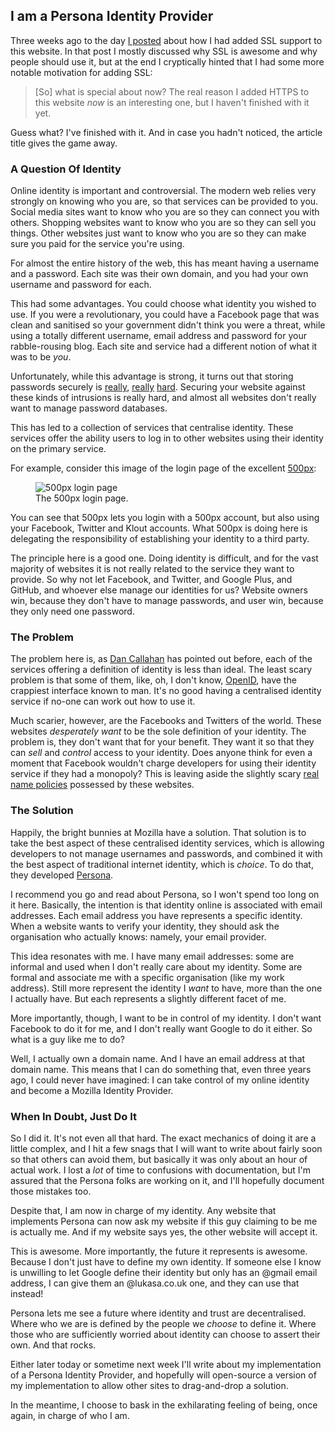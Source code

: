## I am a Persona Identity Provider

Three weeks ago to the day
[I posted](//lukasa.co.uk/2013/03/HTTPS_All_The_Things/) about how I had added
SSL support to this website. In that post I mostly discussed why SSL is awesome
and why people should use it, but at the end I cryptically hinted that I had
some more notable motivation for adding SSL:

> [So] what is special about now? The real reason I added HTTPS to this website
> _now_ is an interesting one, but I haven't finished with it yet.

Guess what? I've finished with it. And in case you hadn't noticed, the article
title gives the game away.

### A Question Of Identity

Online identity is important and controversial. The modern web relies very
strongly on knowing who you are, so that services can be provided to you.
Social media sites want to know who you are so they can connect you with
others. Shopping websites want to know who you are so they can sell you things.
Other websites just want to know who you are so they can make sure you paid for
the service you're using.

For almost the entire history of the web, this has meant having a username and
a password. Each site was their own domain, and you had your own username and
password for each.

This had some advantages. You could choose what identity you wished to use. If
you were a revolutionary, you could have a Facebook page that was clean and
sanitised so your government didn't think you were a threat, while using a
totally different username, email address and password for your rabble-rousing
blog. Each site and service had a different notion of what it was to be _you_.

Unfortunately, while this advantage is strong, it turns out that storing
passwords securely is
[really](http://gizmodo.com/5988057/evernote-was-hacked-and-your-encrypted-passwords-got-stolen),
[really](http://mashable.com/2012/06/08/linkedin-stolen-passwords-list/)
[hard](http://www.pcworld.com/article/259135/hackers_publish_over_450000_emails_and_passwords_allegedly_stolen_from_yahoo.html).
Securing your website against these kinds of intrusions is really hard, and
almost all websites don't really want to manage password databases.

This has led to a collection of services that centralise identity. These
services offer the ability users to log in to other websites using their
identity on the primary service.

For example, consider this image of the login page of the excellent
[500px](https://500px.com/login?r=/):

<figure>
    <img src="https://s3.amazonaws.com/django-blog/img/resources/500px_login.png" alt="500px login page" />
    <figcaption>The 500px login page.</figcaption>
</figure>

You can see that 500px lets you login with a 500px account, but also using your
Facebook, Twitter and Klout accounts. What 500px is doing here is delegating
the responsibility of establishing your identity to a third party.

The principle here is a good one. Doing identity is difficult, and for the vast
majority of websites it is not really related to the service they want to
provide. So why not let Facebook, and Twitter, and Google Plus, and GitHub, and
whoever else manage our identities for us? Website owners win, because they
don't have to manage passwords, and user win, because they only need one
password.

### The Problem

The problem here is, as [Dan Callahan](https://twitter.com/callahad) has
pointed out before, each of the services offering a definition of identity is
less than ideal. The least scary problem is that some of them, like, oh, I
don't know, [OpenID](http://openid.net/), have the crappiest interface known to
man. It's no good having a centralised identity service if no-one can work out
how to use it.

Much scarier, however, are the Facebooks and Twitters of the world. These
websites _desperately want_ to be the sole definition of your identity. The
problem is, they don't want that for your benefit. They want it so that they
can _sell_ and _control_ access to your identity. Does anyone think for even
a moment that Facebook wouldn't charge developers for using their identity
service if they had a monopoly? This is leaving aside the slightly scary
[real name policies](http://en.wikipedia.org/wiki/Nymwars) possessed by these
websites.

### The Solution

Happily, the bright bunnies at Mozilla have a solution. That solution is to
take the best aspect of these centralised identity services, which is allowing
developers to not manage usernames and passwords, and combined it with the best
aspect of traditional internet identity, which is _choice_. To do that, they
developed [Persona](http://www.mozilla.org/en-US/persona/).

I recommend you go and read about Persona, so I won't spend too long on it
here. Basically, the intention is that identity online is associated with email
addresses. Each email address you have represents a specific identity. When a
website wants to verify your identity, they should ask the organisation who
actually knows: namely, your email provider.

This idea resonates with me. I have many email addresses: some are informal and
used when I don't really care about my identity. Some are formal and associate
me with a specific organisation (like my work address). Still more represent
the identity I _want_ to have, more than the one I actually have. But each
represents a slightly different facet of me.

More importantly, though, I want to be in control of my identity. I don't want
Facebook to do it for me, and I don't really want Google to do it either. So
what is a guy like me to do?

Well, I actually own a domain name. And I have an email address at that domain
name. This means that I can do something that, even three years ago, I could
never have imagined: I can take control of my online identity and become a
Mozilla Identity Provider.

### When In Doubt, Just Do It

So I did it. It's not even all that hard. The exact mechanics of doing it are
a little complex, and I hit a few snags that I will want to write about fairly
soon so that others can avoid them, but basically it was only about an hour of
actual work. I lost a _lot_ of time to confusions with documentation, but I'm
assured that the Persona folks are working on it, and I'll hopefully document
those mistakes too.

Despite that, I am now in charge of my identity. Any website that implements
Persona can now ask my website if this guy claiming to be me is actually me.
And if my website says yes, the other website will accept it.

This is awesome. More importantly, the future it represents is awesome. Because
I don't just have to define my own identity. If someone else I know is
unwilling to let Google define their identity but only has an @gmail email
address, I can give them an @lukasa.co.uk one, and they can use that instead!

Persona lets me see a future where identity and trust are decentralised. Where
who we are is defined by the people we _choose_ to define it. Where those who
are sufficiently worried about identity can choose to assert their own. And
that rocks.

Either later today or sometime next week I'll write about my implementation of
a Persona Identity Provider, and hopefully will open-source a version of my
implementation to allow other sites to drag-and-drop a solution.

In the meantime, I choose to bask in the exhilarating feeling of being, once
again, in charge of who I am.
